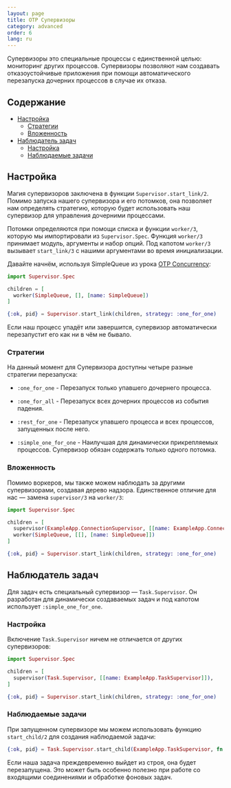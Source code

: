 ```yaml
---
layout: page
title: OTP Супервизоры
category: advanced
order: 6
lang: ru
---
```


Супервизоры это специальные процессы с единственной целью: мониторинг других процессов. Супервизоры позволяют нам создавать отказоустойчивые приложения при помощи автоматического перезапуска дочерних процессов в случае их отказа.

## Содержание

- [Настройка](#section-1)
  - [Стратегии](#section-2)
  - [Вложенность](#section-3)
- [Наблюдатель задач](#section-4)
  - [Настройка](#section-5)
  - [Наблюдаемые задачи](#section-6)

## Настройка

Магия супервизоров заключена в функции `Supervisor.start_link/2`.  Помимо запуска нашего супервизора и его потомков, она позволяет нам определять стратегию, которую будет использовать наш супервизор для управления дочерними процессами.

Потомки определяются при помощи списка и функции `worker/3`, которую мы импортировали из `Supervisor.Spec`.  Функция `worker/3` принимает модуль, аргументы и набор опций.  Под капотом `worker/3` вызывает `start_link/3` с нашими аргументами во время инициализации.

Давайте начнём, используя SimpleQueue из урока [OTP Concurrency](/lessons/advanced/otp-concurrency):

```elixir
import Supervisor.Spec

children = [
  worker(SimpleQueue, [], [name: SimpleQueue])
]

{:ok, pid} = Supervisor.start_link(children, strategy: :one_for_one)
```

Если наш процесс упадёт или завершится, супервизор автоматически перезапустит его как ни в чём не бывало.

### Стратегии

На данный момент для Супервизора доступны четыре разные стратегии перезапуска:

+ `:one_for_one` - Перезапуск только упавшего дочернего процесса.

+ `:one_for_all` - Перезапуск всех дочерних процессов из события падения.

+ `:rest_for_one` - Перезапуск упавшего процесса и всех процессов, запущенных после него.

+ `:simple_one_for_one` - Наилучшая для динамически прикрепляемых процессов. Супервизор обязан содержать только одного потомка.

### Вложенность

Помимо воркеров, мы также можем наблюдать за другими супервизорами, создавая дерево надзора.  Единственное отличие для нас &mdash; замена `supervisor/3` на `worker/3`:

```elixir
import Supervisor.Spec

children = [
  supervisor(ExampleApp.ConnectionSupervisor, [[name: ExampleApp.ConnectionSupervisor]]),
  worker(SimpleQueue, [[], [name: SimpleQueue]])
]

{:ok, pid} = Supervisor.start_link(children, strategy: :one_for_one)
```

## Наблюдатель задач

Для задач есть специальный супервизор &mdash; `Task.Supervisor`.  Он разработан для динамически создаваемых задач и под капотом использует `:simple_one_for_one`.

### Настройка

Включение `Task.Supervisor` ничем не отличается от других супервизоров:

```elixir
import Supervisor.Spec

children = [
  supervisor(Task.Supervisor, [[name: ExampleApp.TaskSupervisor]]),
]

{:ok, pid} = Supervisor.start_link(children, strategy: :one_for_one)
```

### Наблюдаемые задачи

При запущенном супервизоре мы можем использовать функцию `start_child/2` для создания наблюдаемой задачи:

```elixir
{:ok, pid} = Task.Supervisor.start_child(ExampleApp.TaskSupervisor, fn -> background_work end)
```

Если наша задача преждевременно выйдет из строя, она будет перезапущена.  Это может быть особенно полезно при работе со входящими соединениями и обработке фоновых задач.
